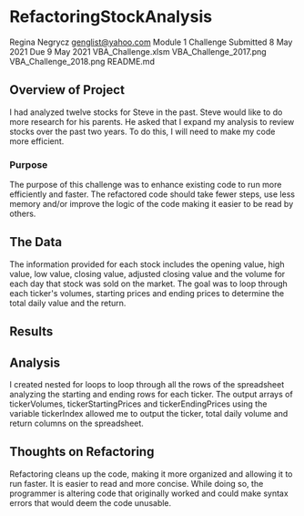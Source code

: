 # RefactoringStockAnalysis
Regina Negrycz
genglist@yahoo.com
Module 1 Challenge
Submitted 8 May 2021
Due 9 May 2021
VBA_Challenge.xlsm
VBA_Challenge_2017.png
VBA_Challenge_2018.png
README.md

## Overview of Project
I had analyzed twelve stocks for Steve in the past.  Steve would like to do more research for his parents.  He asked that I expand my analysis to review stocks over the past two years.  To do this, I will need to make my code more efficient.

### Purpose
The purpose of this challenge was to enhance existing code to run more efficiently and faster.  The refactored code should take fewer steps, use less memory and/or improve the logic of the code making it easier to be read by others.   

## The Data
The information provided for each stock includes the opening value, high value, low value, closing value, adjusted closing value and the volume for each day that stock was sold on the market.  The goal was to loop through each ticker's volumes, starting prices and ending prices to determine the total daily value and the return. 

## Results

## Analysis
I created nested for loops to loop through all the rows of the spreadsheet analyzing the starting and ending rows for each ticker.  The output arrays of tickerVolumes, tickerStartingPrices and tickerEndingPrices using the variable tickerIndex allowed me to output the ticker, total daily volume and return columns on the spreadsheet.

## Thoughts on Refactoring
Refactoring cleans up the code, making it more organized and allowing it to run faster.  It is easier to read and more concise.   While doing so, the programmer is altering code that originally worked and could make syntax errors that would deem the code unusable.







